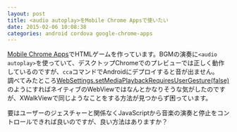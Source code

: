```yaml
---
layout: post
title: <audio autoplay>をMobile Chrome Appsで使いたい
date: 2015-02-06 10:08:38
categories: android cordova google-chrome-apps
---
```

<!-- {% raw %} -->
<p><a href="https://github.com/MobileChromeApps/mobile-chrome-apps" rel="nofollow">Mobile Chrome Apps</a>でHTMLゲームを作っています。BGMの演奏に<code>&lt;audio autoplay&gt;</code>を使っていて、デスクトップChromeでのプレビューでは正しく動作しているのですが、<code>cca</code>コマンドでAndroidにデプロイすると音が出ません。<br>
調べてみたところ<a href="http://developer.android.com/reference/android/webkit/WebSettings.html#setMediaPlaybackRequiresUserGesture(boolean)" rel="nofollow">WebSettings.setMediaPlaybackRequiresUserGesture(false)</a>のようにすればネイティブのWebViewではなんとかなりそうな気がしたのですが、XWalkViewで同じようなことをする方法が見つからず困っています。</p>

<p>要はユーザーのジェスチャーと関係なくJavaScriptから音楽の演奏と停止をコントロールできれば良いのですが、良い方法はありますか？</p>
<!-- {% endraw %} -->
